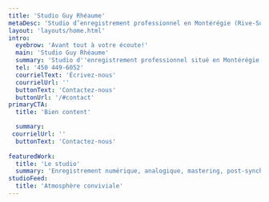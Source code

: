 ```yaml
---
title: 'Studio Guy Rhéaume'
metaDesc: 'Studio d’enregistrement professionnel en Montérégie (Rive-Sud de Montréal)'
layout: 'layouts/home.html'
intro:
  eyebrow: 'Avant tout à votre écoute!'
  main: 'Studio Guy Rhéaume'
  summary: 'Studio d''enregistrement professionnel situé en Montérégie (Rive-Sud de Montréal)'
  tel: '450 449-6052'
  courrielText: 'Écrivez-nous'
  courrielUrl: ''
  buttonText: 'Contactez-nous'
  buttonUrl: '/#contact'
primaryCTA:
  title: 'Bien content'

  summary:
 courrielUrl: ''
  buttonText: 'Contactez-nous'
  
featuredWork:
  title: 'Le studio'
  summary: 'Enregistrement numérique, analogique, mastering, post-synchro? No problemo :-)'
studioFeed:
  title: 'Atmosphère conviviale'
---
```

